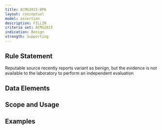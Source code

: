 ```yaml
---
title: ACMG2015-BP6
layout: conceptual
model: assertion
description: FILLIN
criteria set: ACMG2015
indication: Benign
strength: Supporting
---
```


Rule Statement
--------------
Reputable source recently reports variant as benign, but the evidence is not available to the laboratory to perform an independent evaluation

Data Elements
-------------

Scope and Usage
---------------

Examples
--------
